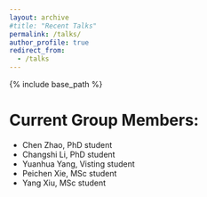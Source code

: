 ```yaml
---
layout: archive
#title: "Recent Talks"
permalink: /talks/
author_profile: true
redirect_from:
  - /talks
---
```


{% include base_path %}

Current Group Members:
=====
- Chen Zhao, PhD student
- Changshi Li, PhD student
- Yuanhua Yang, Visting student
- Peichen Xie, MSc student
- Yang Xiu, MSc student
